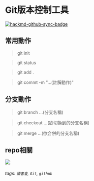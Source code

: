 # Git版本控制工具

[![hackmd-github-sync-badge](https://hackmd.io/LlMjUDu8TNqapT5cJY7UmA/badge)](https://hackmd.io/LlMjUDu8TNqapT5cJY7UmA)

## 常用動作
>git init

>git status

>git add .

>git commt -m "...(註解動作)"

## 分支動作
>git branch ...(分支名稱)

>git checkout ...(欲切換到的分支名稱)

>git merge ...(欲合併的分支名稱)

## repo相關
![](https://i.imgur.com/MIRlEAE.png)

###### tags: `讀書會`, `Git`, `github`
